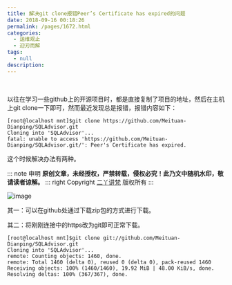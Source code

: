 ```yaml
---
title: 解决git clone报错Peer’s Certificate has expired的问题
date: 2018-09-16 00:18:26
permalink: /pages/1672.html
categories:
  - 运维观止
  - 迎刃而解
tags:
  - null
description:
---
```


<br><ArticleTopAd></ArticleTopAd>

以往在学习一些github上的开源项目时，都是直接复制了项目的地址，然后在主机上git clone一下即可，然而最近发现总是报错，报错内容如下：

```
[root@localhost mnt]$git clone https://github.com/Meituan-Dianping/SQLAdvisor.git
Cloning into 'SQLAdvisor'...
fatal: unable to access 'https://github.com/Meituan-Dianping/SQLAdvisor.git/': Peer's Certificate has expired.
```

这个时候解决办法有两种。

::: note 申明
**原创文章<Badge text='eryajf' />，未经授权，严禁转载，侵权必究！此乃文中随机水印，敬请读者谅解。**
::: right
Copyright  [二丫讲梵](https://wiki.eryajf.net) 版权所有
:::

![image](http://t.eryajf.net/imgs/2021/09/dddc9c172798a2e8.jpg)

其一：可以在github处通过下载zip包的方式进行下载。

其二：将刚刚连接中的https改为git即可正常下载。

```
[root@localhost mnt]$git clone git://github.com/Meituan-Dianping/SQLAdvisor.git
Cloning into 'SQLAdvisor'...
remote: Counting objects: 1460, done.
remote: Total 1460 (delta 0), reused 0 (delta 0), pack-reused 1460
Receiving objects: 100% (1460/1460), 19.92 MiB | 48.00 KiB/s, done.
Resolving deltas: 100% (367/367), done.
```

<br><ArticleTopAd></ArticleTopAd>